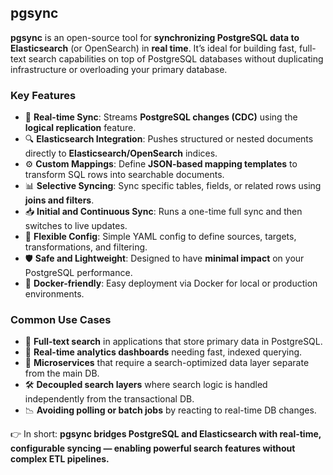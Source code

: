 ## pgsync

**pgsync** is an open-source tool for **synchronizing PostgreSQL data to Elasticsearch** (or OpenSearch) in **real time**. It’s ideal for building fast, full-text search capabilities on top of PostgreSQL databases without duplicating infrastructure or overloading your primary database.

### Key Features

* 🔄 **Real-time Sync**: Streams **PostgreSQL changes (CDC)** using the **logical replication** feature.
* 🔍 **Elasticsearch Integration**: Pushes structured or nested documents directly to **Elasticsearch/OpenSearch** indices.
* ⚙️ **Custom Mappings**: Define **JSON-based mapping templates** to transform SQL rows into searchable documents.
* 📊 **Selective Syncing**: Sync specific tables, fields, or related rows using **joins and filters**.
* 📥 **Initial and Continuous Sync**: Runs a one-time full sync and then switches to live updates.
* 🧩 **Flexible Config**: Simple YAML config to define sources, targets, transformations, and filtering.
* 🛡️ **Safe and Lightweight**: Designed to have **minimal impact** on your PostgreSQL performance.
* 🔌 **Docker-friendly**: Easy deployment via Docker for local or production environments.

### Common Use Cases

* 🔎 **Full-text search** in applications that store primary data in PostgreSQL.
* 🚀 **Real-time analytics dashboards** needing fast, indexed querying.
* 🧩 **Microservices** that require a search-optimized data layer separate from the main DB.
* 🛠️ **Decoupled search layers** where search logic is handled independently from the transactional DB.
* 📉 **Avoiding polling or batch jobs** by reacting to real-time DB changes.

👉 In short: **pgsync bridges PostgreSQL and Elasticsearch with real-time, configurable syncing — enabling powerful search features without complex ETL pipelines.**
